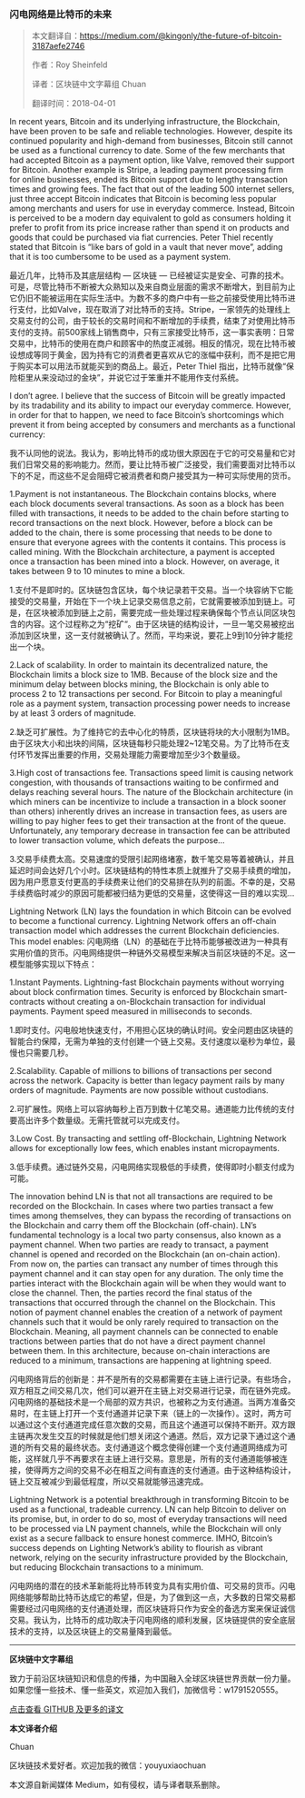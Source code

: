 ### 闪电网络是比特币的未来

>本文翻译自：https://medium.com/@kingonly/the-future-of-bitcoin-3187aefe2746
>
>作者：Roy Sheinfeld
>
>译者：区块链中文字幕组 Chuan
>
>翻译时间：2018-04-01

In recent years, Bitcoin and its underlying infrastructure, the Blockchain, have been proven to be safe and reliable technologies. However, despite its continued popularity and high-demand from businesses, Bitcoin still cannot be used as a functional currency to date. Some of the few merchants that had accepted Bitcoin as a payment option, like Valve, removed their support for Bitcoin. Another example is Stripe, a leading payment processing firm for online businesses, ended its Bitcoin support due to lengthy transaction times and growing fees. The fact that out of the leading 500 internet sellers, just three accept Bitcoin indicates that Bitcoin is becoming less popular among merchants and users for use in everyday commerce. Instead, Bitcoin is perceived to be a modern day equivalent to gold as consumers holding it prefer to profit from its price increase rather than spend it on products and goods that could be purchased via fiat currencies. Peter Thiel recently stated that Bitcoin is “like bars of gold in a vault that never move”, adding that it is too cumbersome to be used as a payment system.

最近几年，比特币及其底层结构 — 区块链 — 已经被证实是安全、可靠的技术。可是，尽管比特币不断被大众熟知以及来自商业层面的需求不断增大，到目前为止它仍旧不能被运用在实际生活中。为数不多的商户中有一些之前接受使用比特币进行支付，比如Valve，现在取消了对比特币的支持。Stripe，一家领先的处理线上交易支付的公司，由于较长的交易时间和不断增加的手续费，结束了对使用比特币支付的支持。前500家线上销售商中，只有三家接受比特币，这一事实表明：日常交易中，比特币的使用在商户和顾客中的热度正减弱。相反的情况，现在比特币被设想成等同于黄金，因为持有它的消费者更喜欢从它的涨幅中获利，而不是把它用于购买本可以用法币就能买到的商品上。最近，Peter Thiel 指出，比特币就像“保险柜里从来没动过的金块”，并说它过于笨重并不能用作支付系统。

I don’t agree. I believe that the success of Bitcoin will be greatly impacted by its tradability and its ability to impact our everyday commerce. However, in order for that to happen, we need to face Bitcoin’s shortcomings which prevent it from being accepted by consumers and merchants as a functional currency:

我不认同他的说法。我认为，影响比特币的成功很大原因在于它的可交易量和它对我们日常交易的影响能力。然而，要让比特币被广泛接受，我们需要面对比特币以下的不足，而这些不足会阻碍它被消费者和商户接受其为一种可实际使用的货币。

1.Payment is not instantaneous. The Blockchain contains blocks, where each block documents several transactions. As soon as a block has been filled with transactions, it needs to be added to the chain before starting to record transactions on the next block. However, before a block can be added to the chain, there is some processing that needs to be done to ensure that everyone agrees with the contents it contains. This process is called mining. With the Blockchain architecture, a payment is accepted once a transaction has been mined into a block. However, on average, it takes between 9 to 10 minutes to mine a block.

1.支付不是即时的。区块链包含区块，每个块记录若干交易。当一个块容纳下它能接受的交易量，开始在下一个块上记录交易信息之前，它就需要被添加到链上。可是，在区块被添加到链上之前，需要完成一些处理过程来确保每个节点认同区块包含的内容。这个过程称之为“挖矿“。由于区块链的结构设计，一旦一笔交易被挖出添加到区块里，这一支付就被确认了。然而，平均来说，要花上9到10分钟才能挖出一个块。

2.Lack of scalability. In order to maintain its decentralized nature, the Blockchain limits a block size to 1MB. Because of the block size and the minimum delay between blocks mining, the Blockchain is only able to process 2 to 12 transactions per second. For Bitcoin to play a meaningful role as a payment system, transaction processing power needs to increase by at least 3 orders of magnitude.

2.缺乏可扩展性。为了维持它的去中心化的特质，区块链将块的大小限制为1MB。由于区块大小和出块的间隔，区块链每秒只能处理2~12笔交易。为了比特币在支付环节发挥出重要的作用，交易处理能力需要增加至少3个数量级。

3.High cost of transactions fee. Transactions speed limit is causing network congestion, with thousands of transactions waiting to be confirmed and delays reaching several hours. The nature of the Blockchain architecture (in which miners can be incentivize to include a transaction in a block sooner than others) inherently drives an increase in transaction fees, as users are willing to pay higher fees to get their transaction at the front of the queue. Unfortunately, any temporary decrease in transaction fee can be attributed to lower transaction volume, which defeats the purpose…

3.交易手续费太高。交易速度的受限引起网络堵塞，数千笔交易等着被确认，并且延迟时间会达好几个小时。区块链结构的特性本质上就推升了交易手续费的增加，因为用户愿意支付更高的手续费来让他们的交易排在队列的前面。不幸的是，交易手续费临时减少的原因可能都被归结为更低的交易量，这使得这一目的难以实现...

Lightning Network (LN) lays the foundation in which Bitcoin can be evolved to become a functional currency. Lightning Network offers an off-chain transaction model which addresses the current Blockchain deficiencies. This model enables:
闪电网络（LN）的基础在于比特币能够被改进为一种具有实用价值的货币。闪电网络提供一种链外交易模型来解决当前区块链的不足。这一模型能够实现以下特点：

1.Instant Payments. Lightning-fast Blockchain payments without worrying about block confirmation times. Security is enforced by Blockchain smart-contracts without creating a on-Blockchain transaction for individual payments. Payment speed measured in milliseconds to seconds.

1.即时支付。闪电般地快速支付，不用担心区块的确认时间。安全问题由区块链的智能合约保障，无需为单独的支付创建一个链上交易。支付速度以毫秒为单位，最慢也只需要几秒。

2.Scalability. Capable of millions to billions of transactions per second across the network. Capacity is better than legacy payment rails by many orders of magnitude. Payments are now possible without custodians.

2.可扩展性。网络上可以容纳每秒上百万到数十亿笔交易。通道能力比传统的支付要高出许多个数量级。无需托管就可以完成支付。

3.Low Cost. By transacting and settling off-Blockchain, Lightning Network allows for exceptionally low fees, which enables instant micropayments.

3.低手续费。通过链外交易，闪电网络实现极低的手续费，使得即时小额支付成为可能。

The innovation behind LN is that not all transactions are required to be recorded on the Blockchain. In cases where two parties transact a few times among themselves, they can bypass the recording of transactions on the Blockchain and carry them off the Blockchain (off-chain). LN’s fundamental technology is a local two ­party consensus, also known as a payment channel. When two parties are ready to transact, a payment channel is opened and recorded on the Blockchain (an on-chain action). From now on, the parties can transact any number of times through this payment channel and it can stay open for any duration. The only time the parties interact with the Blockchain again will be when they would want to close the channel. Then, the parties record the final status of the transactions that occurred through the channel on the Blockchain. This notion of payment channel enables the creation of a network of payment channels such that it would be only rarely required to transaction on the Blockchain. Meaning, all payment channels can be connected to enable tractions between parties that do not have a direct payment channel between them. In this architecture, because on-chain interactions are reduced to a minimum, transactions are happening at lightning speed.

闪电网络背后的创新是：并不是所有的交易都需要在主链上进行记录。有些场合，双方相互之间交易几次，他们可以避开在主链上对交易进行记录，而在链外完成。闪电网络的基础技术是一个局部的双方共识，也被称之为支付通道。当两方准备交易时，在主链上打开一个支付通道并记录下来（链上的一次操作）。这时，两方可以通过这个支付通道完成任意次数的交易，而且这个通道可以保持不断开。双方跟主链再次发生交互的时候就是他们想关闭这个通道。然后，双方记录下通过这个通道的所有交易的最终状态。支付通道这个概念使得创建一个支付通道网络成为可能，这样就几乎不再要求在主链上进行交易。意思是，所有的支付通道能够被连接，使得两方之间的交易不必在相互之间有直连的支付通道。由于这种结构设计，链上交互被减少到最低程度，所以交易就能够迅速完成。

Lightning Network is a potential breakthrough in transforming Bitcoin to be used as a functional, tradeable currency. LN can help Bitcoin to deliver on its promise, but, in order to do so, most of everyday transactions will need to be processed via LN payment channels, while the Blockchain will only exist as a secure fallback to ensure honest commerce. IMHO, Bitcoin’s success depends on Lighting Network’s ability to flourish as vibrant network, relying on the security infrastructure provided by the Blockchain, but reducing Blockchain transactions to a minimum.

闪电网络的潜在的技术革新能将比特币转变为具有实用价值、可交易的货币。闪电网络能够帮助比特币达成它的希望，但是，为了做到这一点，大多数的日常交易都需要经过闪电网络的支付通道处理，而区块链将只作为安全的备选方案来保证诚信交易。我认为，比特币的成功取决于闪电网络的顺利发展，区块链提供的安全底层技术的支持，以及区块链上的交易量降到最低。

---
**区块链中文字幕组**

致力于前沿区块链知识和信息的传播，为中国融入全球区块链世界贡献一份力量。如果您懂一些技术、懂一些英文，欢迎加入我们，加微信号：w1791520555。

[点击查看 GITHUB 及更多的译文](https://github.com/BlockchainTranslator/EOS)

**本文译者介绍**

Chuan

区块链技术爱好者。欢迎加我的微信：youyuxiaochuan

本文源自新闻媒体 Medium，如有侵权，请与译者联系删除。
